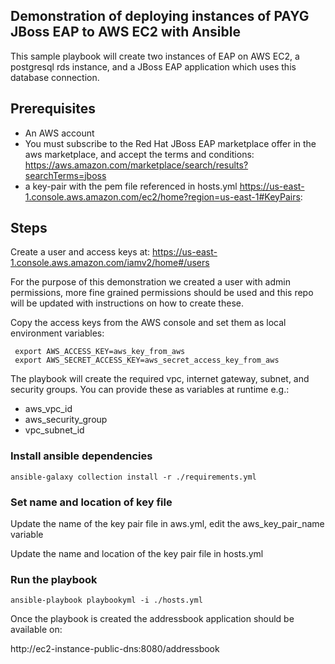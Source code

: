 ## Demonstration of deploying instances of PAYG JBoss EAP to AWS EC2 with Ansible

This sample playbook will create two instances of EAP on AWS EC2, a postgresql rds instance, and a JBoss EAP application which uses this database connection.

## Prerequisites

* An AWS account
* You must subscribe to the Red Hat JBoss EAP marketplace offer in the aws marketplace, and accept the terms and conditions: https://aws.amazon.com/marketplace/search/results?searchTerms=jboss
* a key-pair with the pem file referenced in hosts.yml https://us-east-1.console.aws.amazon.com/ec2/home?region=us-east-1#KeyPairs:



## Steps
Create a user and access keys at: https://us-east-1.console.aws.amazon.com/iamv2/home#/users 

For the purpose of this demonstration we created a user with admin permissions, more fine grained permissions should be used and this repo will be updated with instructions on how to create these.

Copy the access keys from the AWS console and set them as local environment variables:

```
 export AWS_ACCESS_KEY=aws_key_from_aws
 export AWS_SECRET_ACCESS_KEY=aws_secret_access_key_from_aws
```

The playbook will create the required vpc, internet gateway, subnet, and security groups.  You can provide these as variables at runtime e.g.:

* aws_vpc_id
* aws_security_group
* vpc_subnet_id

### Install ansible dependencies

```ansible-galaxy collection install -r ./requirements.yml```

### Set name and location of key file

Update the name of the key pair file in aws.yml, edit the aws_key_pair_name variable

Update the name and location of the key pair file in hosts.yml


### Run the playbook

```ansible-playbook playbookyml -i ./hosts.yml```

Once the playbook is created the addressbook application should be available on:

http://ec2-instance-public-dns:8080/addressbook
